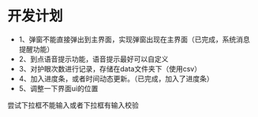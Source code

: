 <h1>开发计划</h1>

<ul>
<li>1、弹窗不能直接弹出到主界面，实现弹窗出现在主界面（已完成，系统消息提醒功能）</li>
<li>2、到点语音提示功能，语音提示最好可以自定义</li>
<li>3、对护眼次数进行记录，存储在data文件夹下（使用csv）</li>
<li>4、加入进度条，或者时间动态更新。（已完成，加入了进度条）</li>
<li>5、调整一下界面ui的位置</li>
</ul>

尝试下拉框不能输入或者下拉框有输入校验


